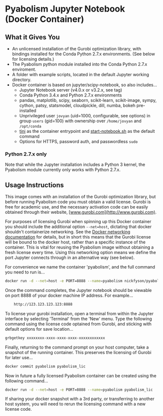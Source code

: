 # Pyabolism Jupyter Notebook (Docker Container)

## What it Gives You

* An unlicensed installation of the Gurobi optimization library, with bindings installed for the Conda Python 2.7.x environments. (See below for licensing details.)
* The Pyabolism python module installed into the Conda Python 2.7.x enviroment.
* A folder with example scripts, located in the default Jupyter working directory.
* Docker container is based on jupyter/scipy-notebook, so also includes...
    * Jupyter Notebook server (v4.0.x or v3.2.x, see tag)
    * Conda Python 3.4.x and Python 2.7.x environments
    * pandas, matplotlib, scipy, seaborn, scikit-learn, scikit-image, sympy, cython, patsy, statsmodel, cloudpickle, dill, numba, bokeh pre-installed
    * Unprivileged user `jovyan` (uid=1000, configurable, see options) in group `users` (gid=100) with ownership over `/home/jovyan` and `/opt/conda`
    * [tini](https://github.com/krallin/tini) as the container entrypoint and [start-notebook.sh](../minimal-notebook/start-notebook.sh) as the default command
    * Options for HTTPS, password auth, and passwordless `sudo`

### Python 2.7.x only

Note that while the Jupyter installation includes a Python 3 kernel, the Pyabolism module currently only works with Python 2.7.x.

## Usage Instructions

This image comes with an installation of the Gurobi optimization library, but before running Pyabolism code you must obtain a valid license. Gurobi is free for academic use, and the necessary activation code can be easily obtained through their website, [www.gurobi.com](http://www.gurobi.com).

For purposes of licensing Gurobi when spinning up this Docker container you should include the additional option ```--net=host```, dictating that docker shouldn't containerize networking. See the [Docker networking documentation](https://docs.docker.com/articles/networking/) for details, but in short this means that the Gurobi license will be bound to the docker host, rather than a specific instance of the container. This is vital for reusing the Pyabolism image without obtaining a fresh license every time. Using this networking option means we define the port Jupyter connects through in an alternative way (see below).

For convenience we name the container 'pyabolism', and the full command you need to run is...

```bash
docker run -d --net=host -e PORT=8888 --name=pyabolism nickfyson/pyabolism
```

Once the command completes, the Jupyter notebook should be viewable on port 8888 of your docker machine IP address. For example...

```bash
    http://123.123.123.123:8888
```

To license your gurobi installation, open a terminal from within the Jupyter interface by selecting 'Terminal' from the 'New' menu. Type the following command using the license code optained from Gurobi, and sticking with default options for save location...

```bash
grbgetkey xxxxxxxx-xxxx-xxxx-xxxx-xxxxxxxxxxxx
```

Finally, returning to the command prompt on your host computer, take a snapshot of the running container. This preserves the licensing of Gurobi for later use...

```bash
docker commit pyabolism pyabolism_lic
```

Now in future a fully licensed Pyabolism container can be created using the following command...

```bash
docker run -d --net=host -e PORT=8888 --name=pyabolism pyabolism_lic
```

If sharing your docker snapshot with a 3rd party, or transferring to another host system, you will need to rerun the licensing command with a new license code.
